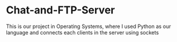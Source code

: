 # Chat-and-FTP-Server
This is our project in Operating Systems, where I used Python as our language and connects each clients in the server using sockets
